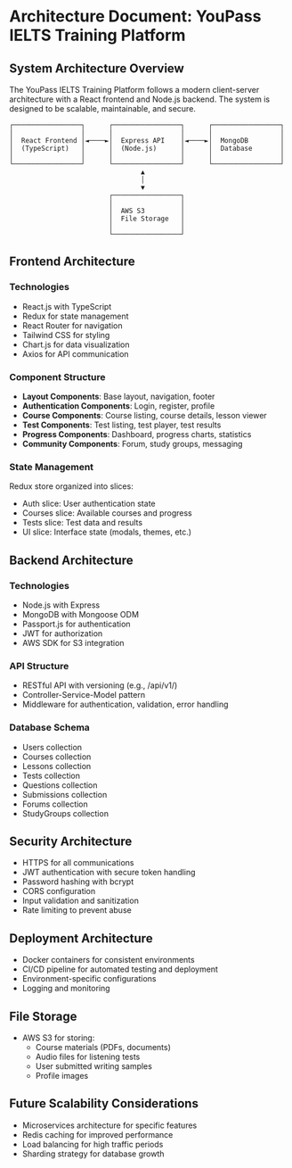 # Architecture Document: YouPass IELTS Training Platform

## System Architecture Overview

The YouPass IELTS Training Platform follows a modern client-server architecture with a React frontend and Node.js backend. The system is designed to be scalable, maintainable, and secure.

```
┌─────────────────┐      ┌─────────────────┐      ┌─────────────────┐
│                 │      │                 │      │                 │
│  React Frontend │◄────►│  Express API    │◄────►│  MongoDB        │
│  (TypeScript)   │      │  (Node.js)      │      │  Database       │
│                 │      │                 │      │                 │
└─────────────────┘      └─────────────────┘      └─────────────────┘
                                 ▲
                                 │
                                 ▼
                         ┌─────────────────┐
                         │                 │
                         │  AWS S3         │
                         │  File Storage   │
                         │                 │
                         └─────────────────┘
```

## Frontend Architecture

### Technologies
- React.js with TypeScript
- Redux for state management
- React Router for navigation
- Tailwind CSS for styling
- Chart.js for data visualization
- Axios for API communication

### Component Structure
- **Layout Components**: Base layout, navigation, footer
- **Authentication Components**: Login, register, profile
- **Course Components**: Course listing, course details, lesson viewer
- **Test Components**: Test listing, test player, test results
- **Progress Components**: Dashboard, progress charts, statistics
- **Community Components**: Forum, study groups, messaging

### State Management
Redux store organized into slices:
- Auth slice: User authentication state
- Courses slice: Available courses and progress
- Tests slice: Test data and results
- UI slice: Interface state (modals, themes, etc.)

## Backend Architecture

### Technologies
- Node.js with Express
- MongoDB with Mongoose ODM
- Passport.js for authentication
- JWT for authorization
- AWS SDK for S3 integration

### API Structure
- RESTful API with versioning (e.g., /api/v1/)
- Controller-Service-Model pattern
- Middleware for authentication, validation, error handling

### Database Schema
- Users collection
- Courses collection
- Lessons collection
- Tests collection
- Questions collection
- Submissions collection
- Forums collection
- StudyGroups collection

## Security Architecture
- HTTPS for all communications
- JWT authentication with secure token handling
- Password hashing with bcrypt
- CORS configuration
- Input validation and sanitization
- Rate limiting to prevent abuse

## Deployment Architecture
- Docker containers for consistent environments
- CI/CD pipeline for automated testing and deployment
- Environment-specific configurations
- Logging and monitoring

## File Storage
- AWS S3 for storing:
  - Course materials (PDFs, documents)
  - Audio files for listening tests
  - User submitted writing samples
  - Profile images

## Future Scalability Considerations
- Microservices architecture for specific features
- Redis caching for improved performance
- Load balancing for high traffic periods
- Sharding strategy for database growth 
